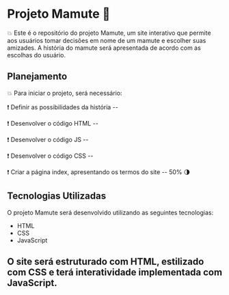 # Projeto Mamute :elephant:

:collision: Este é o repositório do projeto Mamute, um site interativo que permite aos usuários tomar decisões em nome de um mamute e escolher suas amizades. A história do mamute será apresentada de acordo com as escolhas do usuário.

## Planejamento

:collision: Para iniciar o projeto, será necessário:

:exclamation: Definir as possibilidades da história -- 

:exclamation: Desenvolver o código HTML -- 

:exclamation: Desenvolver o código JS --

:exclamation: Desenvolver o código CSS --

:exclamation: Criar a página index, apresentando os termos do site -- 50% :last_quarter_moon:


## Tecnologias Utilizadas

O projeto Mamute será desenvolvido utilizando as seguintes tecnologias:

- HTML
- CSS
- JavaScript

O site será estruturado com HTML, estilizado com CSS e terá interatividade implementada com JavaScript.
--------------------------------------------------------------------------------------------------------
